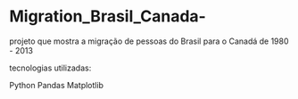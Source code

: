 # Migration_Brasil_Canada-
projeto que mostra a migração de pessoas do Brasil para o Canadá de 1980 - 2013

tecnologias utilizadas:

Python
Pandas
Matplotlib
